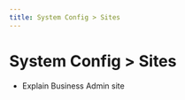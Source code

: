 ```yaml
---
title: System Config > Sites
---
```


# System Config > Sites

- Explain Business Admin site
